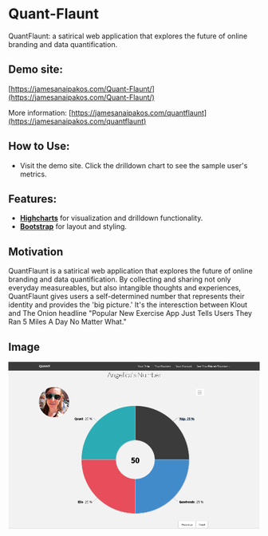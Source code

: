 # Quant-Flaunt
QuantFlaunt: a satirical web application that explores the future of online branding and data quantification.

## Demo site:
[https://jamesanaipakos.com/Quant-Flaunt/](https://jamesanaipakos.com/Quant-Flaunt/)

More information: [https://jamesanaipakos.com/quantflaunt](https://jamesanaipakos.com/quantflaunt)

## How to Use:
- Visit the demo site. Click the drilldown chart to see the sample user's metrics.

## Features:
- [**Highcharts**](http://www.highcharts.com/) for visualization and drilldown functionality.
- [**Bootstrap**](http://getbootstrap.com/) for layout and styling.

## Motivation
QuantFlaunt is a satirical web application that explores the future of online branding and data quantification. By collecting and sharing not only everyday measureables, but also intangible thoughts and experiences, QuantFlaunt gives users a self-determined number that represents their identity and provides the 'big picture.' It's the interesction between Klout and The Onion headline "Popular New Exercise App Just Tells Users They Ran 5 Miles A Day No Matter What."

## Image
![quant.png][1]

[1]: https://github.com/janaipakos/janaipakos.github.io/blob/master/images/quant.png
